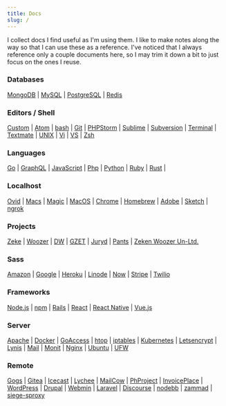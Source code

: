 ```yaml
---
title: Docs
slug: /
---
```


I collect docs I find useful as I'm using them. I like to make notes along the way so that I can use these as a reference. I've noticed that I always reference only a couple documents here, so I may trim it down a bit to just focus on the ones I reuse. 

### Databases
[MongoDB](db/mongodb) |
[MySQL](db/mysql) |
[PostgreSQL](db/PostgreSQL) |
[Redis](db/redis)

### Editors / Shell
[Custom](editors/custom) |
[Atom](editors/atom) |
[bash](editors/bash) |
[Git](editors/git) |
[PHPStorm](editors/phpstorm) |
[Sublime](editors/sublime) |
[Subversion](editors/subversion) |
[Terminal](editors/terminal) |
[Textmate](editors/textmate) |
[UNIX](editors/unix) |
[Vi](editors/vi) |
[VS](editors/vs) |
[Zsh](editors/zsh)

### Languages
[Go](lang/golang) |
[GraphQL](lang/graphql) |
[JavaScript](lang/JavaScript) |
[Php](lang/PHP) |
[Python](lang/python) |
[Ruby](lang/ruby) |
[Rust](lang/rust) |

### Localhost  
[Ovid](localhost/ovid) |
[Macs](localhost/macs) |
[Magic](localhost/magic) |
[MacOS](localhost/macos) |
[Chrome](localhost/chrome) |
[Homebrew](localhost/brew) |
[Adobe](localhost/adobe) |
[Sketch](localhost/sketch) |
[ngrok](localhost/ngrok)

### Projects
[Zeke](projects/zeke) |
[Woozer](projects/woozer) |
[DW](projects/dw) |
[GZET](projects/gzet) |
[Juryd](projects/juryd) |
[Pants](projects/pants) |
[Zeken Woozer Un-Ltd.](projects/zw)

### Sass
[Amazon](saas/aws) |
[Google](saas/google) |
[Heroku](saas/heroku) |
[Linode](saas/linode) |
[Now](saas/now) |
[Stripe](saas/stripe) |
[Twilio](saas/twilio)

### Frameworks
[Node.js](waf/nodejs) |
[npm](waf/npm) |
[Rails](waf/rails) |
[React](waf/react) |
[React Native](waf/react_native) |
[Vue.js](waf/vue)

### Server
[Apache](server/apache) |
[Docker](server/docker) |
[GoAccess](server/goaccess) |
[htop](server/htop) |
[iptables](server/iptables) |
[Kubernetes](server/kubernetes) |
[Letsencrypt](server/letsencrypt) |
[Lynis](server/lynis) |
[Mail](server/mail) |
[Monit](server/monit) |
[Nginx](server/nginx) |
[Ubuntu](server/ubuntu) |
[UFW](server/ufw)

### Remote
[Gogs](host/gogs) |
[Gitea](host/gitea) |
[Icecast](host/icecast) |
[Lychee](host/lychee) |
[MailCow](host/mailcow) |
[PhProject](host/phproject) |
[InvoicePlace](host/invoiceplane) |
[WordPress](host/WordPress) |
[Drupal](host/drupal) |
[Webmin](host/webmin) |
[Laravel](host/laravel) |
[Discourse](host/discourse) |
[nodebb](host/nodebb) |
[zammad](host/zammad) |
[siege-sproxy](host/siege-sproxy)
